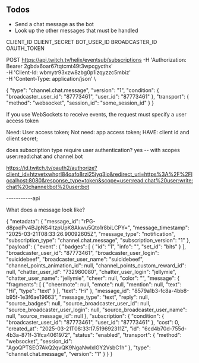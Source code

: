 ## Todos
* Send a chat message as the bot
* Look up the other messages that must be handled



CLIENT_ID
CLIENT_SECRET
BOT_USER_ID
BROADCASTER_ID
OAUTH_TOKEN

POST https://api.twitch.tv/helix/eventsub/subscriptions
-H 'Authorization: Bearer 2gbdx6oar67tqtcmt49t3wpcgycthx' \
-H 'Client-Id: wbmytr93xzw8zbg0p1izqyzzc5mbiz' \
-H 'Content-Type: application/json' \

{
    "type": "channel.chat.message",
    "version": "1",
    "condition": {
        "broadcaster_user_id": "87773461",
        "user_id": "87773461"
    },
    "transport": {
        "method": "websocket",
        "session_id": "some_session_id"
    }
}

If you use WebSockets to receive events, the request must specify a user access token

Need: User access token;
Not need: app access token;
HAVE: client id and client secret;

does subscription type require user authentication?
yes -- with scopes user:read:chat and channel:bot

https://id.twitch.tv/oauth2/authorize?client_id=htzvetxwhqrl84oafo8rzi25iyq3io&redirect_uri=https%3A%2F%2Flocalhost:8080&response_type=token&scope=user:read:chat%20user:write:chat%20channel:bot%20user:bot

-----------api

What does a message look like?

{
    "metadata": {
        "message_id": "rPG-d8pxdPv4BJpNS4ltzpUpK8Akwu5Qto1r8biLCPY=",
        "message_timestamp": "2025-03-21T08:33:26.90092605Z",
        "message_type": "notification",
        "subscription_type": "channel.chat.message",
        "subscription_version": "1"
    },
    "payload": {
        "event": {
            "badges": [
                {
                    "id": "1",
                    "info": "",
                    "set_id": "bits"
                }
            ],
            "broadcaster_user_id": "87773461",
            "broadcaster_user_login": "suicidebeef",
            "broadcaster_user_name": "suicidebeef",
            "channel_points_animation_id": null,
            "channel_points_custom_reward_id": null,
            "chatter_user_id": "732980080",
            "chatter_user_login": "jellymie",
            "chatter_user_name": "jellymie",
            "cheer": null,
            "color": "",
            "message": {
                "fragments": [
                    {
                        "cheermote": null,
                        "emote": null,
                        "mention": null,
                        "text": "Hi",
                        "type": "text"
                    }
                ],
                "text": "Hi"
            },
            "message_id": "8579a1b3-fc8a-4bb8-b95f-1e3f6ae19663",
            "message_type": "text",
            "reply": null,
            "source_badges": null,
            "source_broadcaster_user_id": null,
            "source_broadcaster_user_login": null,
            "source_broadcaster_user_name": null,
            "source_message_id": null
        },
        "subscription": {
            "condition": {
                "broadcaster_user_id": "87773461",
                "user_id": "87773461"
            },
            "cost": 0,
            "created_at": "2025-03-21T08:33:17.519692311Z",
            "id": "6cd4b70d-755d-4b3a-871f-31fca4061972",
            "status": "enabled",
            "transport": {
                "method": "websocket",
                "session_id": "AgoQPTSEO7AkQ2qvQK9NgaNwlxIGY2VsbC1h"
            },
            "type": "channel.chat.message",
            "version": "1"
        }
    }
}
